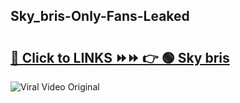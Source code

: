 
 ## Sky_bris-Only-Fans-Leaked

# <h2><a href="https://clipsfans.com/Sky_bris&ref=git">🔗 Click to LINKS ⏩⏩ 👉 🟢 Sky bris </a></h2>

<a href="https://clipsfans.com/Sky_bris&ref=git" rel="nofollow" data-target="animated-image.originalLink"><img src="https://i.ibb.co.com/xMMVF88/686577567.gif" alt="Viral Video Original" style="max-width: 100%; display: inline-block;" data-target="animated-image.originalImage"></a>
